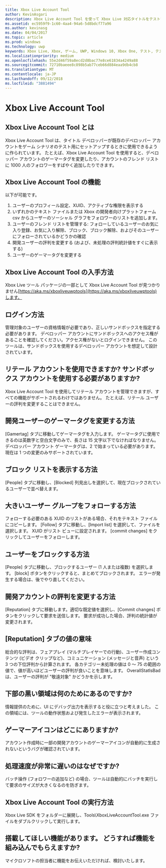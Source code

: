 ```yaml
---
title: Xbox Live Account Tool
author: KevinAsgari
description: Xbox Live Account Tool を使って Xbox Live 対応タイトルをテストするためのテスト アカウントをすばやく作成する方法について説明します。
ms.assetid: ec5959f9-1c60-4aa4-94a6-5d8bdcf77a96
ms.author: kevinasg
ms.date: 04/04/2017
ms.topic: article
ms.prod: windows
ms.technology: uwp
keywords: Xbox Live, Xbox, ゲーム, UWP, Windows 10, Xbox One, テスト, テスト アカウント
ms.localizationpriority: medium
ms.openlocfilehash: 55e2d46f59a8ecd2d8bac77e8ce61834a4249a88
ms.sourcegitcommit: 72710baeee8c898b5ab77ceb66d884eaa9db4cb8
ms.translationtype: MT
ms.contentlocale: ja-JP
ms.lasthandoff: 09/12/2018
ms.locfileid: "3881494"
---
```

# <a name="xbox-live-account-tool"></a>Xbox Live Account Tool

## <a name="what-is-xbox-live-account-tool"></a>Xbox Live Account Tool とは
Xbox Live Account Tool は、タイトル デベロッパーが既存のデベロッパー アカウントをゲーム シナリオのテスト用にセットアップするときに使用できるように作られています。 たとえば、Xbox Live Account Tool を使用すると、デベロッパー アカウントのゲーマータグを変更したり、アカウントのフレンド リストに 1000 人のフォロワーをすばやく追加したりできます。

## <a name="what-can-i-do-with-xbox-live-account-tool"></a>Xbox Live Account Tool の機能
以下が可能です。
  1. ユーザーのプロフィール設定、XUID、アクティブな権限を表示する
  2. いずれかのテキスト ファイルまたは Xbox の開発者向けプラットフォーム csv からユーザーのソーシャル グラフをフォロワーのリストを追加します。
  3. ユーザーのフレンド リストを管理する: フォローしているユーザーのお気に入り登録、お気に入り解除、ブロック、ブロック解除、およびそのユーザーにフォローされているかどうかの確認
  4. 開発ユーザーの評判を変更する (および、未処理の評判統計値をすぐに表示する)
  5. ユーザーのゲーマータグを変更する

## <a name="where-can-i-find-xbox-live-account-tool"></a>Xbox Live Account Tool の入手方法
Xbox Live ツール パッケージの一部として Xbox Live Account Tool が見つかりません[https://aka.ms/xboxliveuwptools](https://aka.ms/xboxliveuwptools)します。

## <a name="how-do-i-log-in"></a>ログイン方法
管理対象のユーザーの資格情報が必要であり、正しいサンドボックスを指定する必要があります。 デベロッパー アカウントにサンドボックスへのアクセス権があることを確認してください。アクセス権がないとログインできません。 このツールは、サンドボックスを使用するデベロッパー アカウントを想定して設計されています。

## <a name="can-i-use-a-retail-account-or-does-it-have-to-be-a-sandboxed-account"></a>リテール アカウントを使用できますか? サンドボックス アカウントを使用する必要がありますか?
Xbox Live Account Tool を使用してリテール アカウントを管理できますが、すべての機能がサポートされるわけではありません。 たとえば、リテール ユーザーの評判を変更することはできません。

## <a name="how-do-i-change-a-dev-users-gamertag"></a>開発ユーザーのゲーマータグを変更する方法
[Gamertag] タブに移動してゲーマータグを入力します。 ゲーマータグに使用できるのは英数字と空白文字のみで、長さは 15 文字以下でなければなりません。 デベロッパー アカウント ゲーマータグは、2 で始まっている必要があります。 現在は 1 つの変更のみサポートされています。

## <a name="how-do-i-see-my-block-list"></a>ブロック リストを表示する方法
[People] タブに移動し、[Blocked] 列見出しを選択して、現在ブロックされているユーザーで並べ替えます。

## <a name="how-do-i-follow-a-large-group-of-users"></a>大きいユーザー グループをフォローする方法
フォローする必要のある XUID のリストがある場合、それをテキスト ファイルにコピーします。 [Follow] タブに移動し、[Import list] を選択して、ファイルを選択します。 XUID がリスト ビューに設定されます。 [commit changes] をクリックしてユーザーをフォローします。

## <a name="how-do-i-block-someone"></a>ユーザーをブロックする方法
[People] タブに移動し、ブロックするユーザー (1 人または複数) を選択します。 [block] ボタンをクリックすると、まとめてブロックされます。 エラーが発生する場合は、後でやり直してください。

## <a name="how-do-i-change-my-dev-accounts-repuation"></a>開発アカウントの評判を変更する方法
[Reputation] タブに移動します。適切な既定値を選択し、[Commit changes] ボタンをクリックして要求を送信します。 要求が成功した場合、評判の統計値が変更されます。

## <a name="what-do-the-values-in-the-reputation-tab-mean"></a>[Reputation] タブの値の意味
総合的な評判は、フェアプレイ (マルチプレイヤーでの行動)、ユーザー作成コンテンツ (ビデオ クリップなど)、コミュニケーション (メッセージと音声) という 3 つの下位評判から計算されます。 各カテゴリー未処理の値は 0 ～ 75 の範囲の値で、値が高いほどユーザーの評判が良いことを意味します。 OverallStatIsBad は、ユーザーの評判が "敬遠対象" かどうかを示します。

## <a name="whats-the-black-area-at-the-bottom"></a>下部の黒い領域は何のためにあるのですか?
情報提供のために、UI にデバッグ出力を表示すると役に立つと考えました。 この領域には、ツールの動作状態および発生したエラーが表示されます。

## <a name="wheres-my-gamerpic"></a>ゲーマーアイコンはどこにありますか?
アカウント作成時に一部の開発アカウントのゲーマーアイコンが自動的に生成されないというバグが確認されています。

## <a name="why-are-things-happening-so-slowly"></a>処理速度が非常に遅いのはなぜですか?
バッチ操作 (フォロワーの追加など) の場合、ツールは自動的にバッチを実行して要求のサイズが大きくなるのを防ぎます。

## <a name="how-do-i-run-xbox-live-account-tool"></a>Xbox Live Account Tool の実行方法
Xbox Live SDK をフォルダーに展開し、Tools\XboxLiveAccountTool.exe ファイルをダブルクリックして実行します。

## <a name="i-have-a-feature-request-how-do-i-get-my-feature-incorporated"></a>搭載してほしい機能があります。 どうすれば機能を組み込んでもらえますか?
マイクロソフトの担当者に機能をお伝えいただければ、検討いたします。
